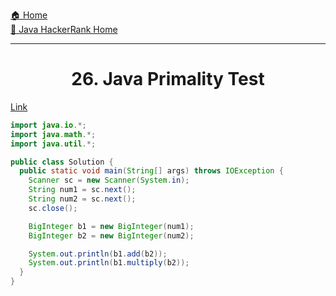 [🏠 Home](../../../../README.md) <br/>
[🍵 Java HackerRank Home](../Java-HackerRank.md)

<hr/>

<h1 style="text-align: center">26. Java Primality Test</h1>

[Link](https://www.hackerrank.com/challenges/java-biginteger/problem)

```java
import java.io.*;
import java.math.*;
import java.util.*;

public class Solution {
  public static void main(String[] args) throws IOException {
    Scanner sc = new Scanner(System.in);
    String num1 = sc.next();
    String num2 = sc.next();
    sc.close();

    BigInteger b1 = new BigInteger(num1);
    BigInteger b2 = new BigInteger(num2);

    System.out.println(b1.add(b2));
    System.out.println(b1.multiply(b2));
  }
}
```